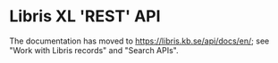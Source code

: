 # Libris XL 'REST' API

The documentation has moved to https://libris.kb.se/api/docs/en/; see "Work with Libris records" and "Search APIs".